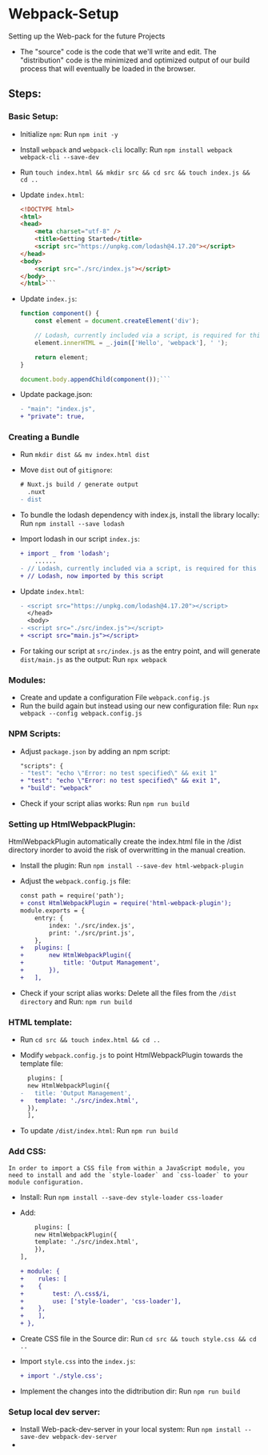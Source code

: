 # Webpack-Setup
Setting up the Web-pack for the future Projects

- The "source" code is the code that we'll write and edit. The "distribution" code is the minimized and optimized output of our build process that will eventually be loaded in the browser.

## Steps:

### Basic Setup:

- Initialize `npm`: Run `npm init -y`
- Install `webpack` and  `webpack-cli` locally: Run `npm install webpack webpack-cli --save-dev`
- Run `touch index.html && mkdir src && cd src && touch index.js && cd ..`
- Update `index.html`:

    ```html
    <!DOCTYPE html>
    <html>
    <head>
        <meta charset="utf-8" />
        <title>Getting Started</title>
        <script src="https://unpkg.com/lodash@4.17.20"></script>
    </head>
    <body>
        <script src="./src/index.js"></script>
    </body>
    </html>```

- Update `index.js`:

    ```js
    function component() {
        const element = document.createElement('div');
    
        // Lodash, currently included via a script, is required for this line to work
        element.innerHTML = _.join(['Hello', 'webpack'], ' ');
    
        return element;
    }
    
    document.body.appendChild(component());```

- Update package.json:

    ```diff
    - "main": "index.js",
    + "private": true,
    ```
### Creating a Bundle

- Run `mkdir dist && mv index.html dist`
- Move `dist` out of `gitignore`:
  
  ```diff
  # Nuxt.js build / generate output
    .nuxt
  - dist
  ```

- To bundle the lodash dependency with index.js, install the library locally: Run `npm install --save lodash`
- Import lodash in our script `index.js`:
  
  ```diff
  + import _ from 'lodash';
      ......
  - // Lodash, currently included via a script, is required for this line to work
  + // Lodash, now imported by this script
  ```

- Update `index.html`:
  
  ```diff
  - <script src="https://unpkg.com/lodash@4.17.20"></script>
    </head>
    <body>
  - <script src="./src/index.js"></script>
  + <script src="main.js"></script>
  ```

- For taking our script at `src/index.js` as the entry point, and will generate `dist/main.js` as the output: Run `npx webpack`

### Modules:

- Create and update a configuration File `webpack.config.js`
- Run the build again but instead using our new configuration file: Run `npx webpack --config webpack.config.js`

### NPM Scripts:

- Adjust `package.json` by adding an npm script:

    ```diff
    "scripts": {
    - "test": "echo \"Error: no test specified\" && exit 1"
    + "test": "echo \"Error: no test specified\" && exit 1",
    + "build": "webpack"
    ```
- Check if your script alias works: Run `npm run build`

### Setting up HtmlWebpackPlugin:
  HtmlWebpackPlugin automatically create the index.html file in the /dist directory inorder to avoid the risk of overwritting in the manual creation.

- Install the plugin: Run `npm install --save-dev html-webpack-plugin`
- Adjust the `webpack.config.js` file:

    ```diff
    const path = require('path');
    + const HtmlWebpackPlugin = require('html-webpack-plugin');
    module.exports = {
        entry: {
            index: './src/index.js',
            print: './src/print.js',
        },
    +   plugins: [
    +       new HtmlWebpackPlugin({
    +           title: 'Output Management',
    +       }),
    +   ],
    ```

- Check if your script alias works: Delete all the files from the `/dist directory` and Run:
`npm run build`

### HTML template:

- Run `cd src && touch index.html && cd ..`
- Modify `webpack.config.js` to point HtmlWebpackPlugin towards the template file:
  
  ```diff
    plugins: [
    new HtmlWebpackPlugin({
  -   title: 'Output Management',
  +   template: './src/index.html',
    }),
    ],
  ```
- To update `/dist/index.html`: Run `npm run build`

### Add CSS:
    In order to import a CSS file from within a JavaScript module, you need to install and add the `style-loader` and `css-loader` to your module configuration.

- Install: Run `npm install --save-dev style-loader css-loader`

- Add:

    ```diff
        plugins: [
        new HtmlWebpackPlugin({
        template: './src/index.html',
        }),
    ],
    
    + module: {
    +    rules: [
    +    {
    +        test: /\.css$/i,
    +        use: ['style-loader', 'css-loader'],
    +    },
    +    ],
    + },
    ```

- Create CSS file in the Source dir: Run `cd src && touch style.css && cd ..`
- Import `style.css` into the `index.js`:
  
  ```diff
  + import './style.css';
  ```

- Implement the changes into the didtribution dir: Run `npm run build`
  
### Setup local dev server:

- Install Web-pack-dev-server in your local system: Run `npm install --save-dev webpack-dev-server`
- 
